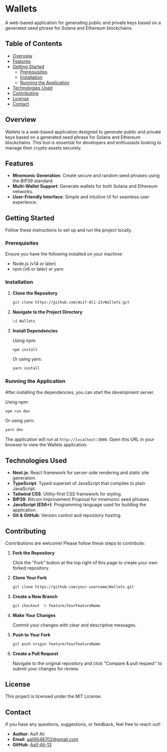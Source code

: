 # Wallets

A web-based application for generating public and private keys based on a generated seed phrase for Solana and Ethereum blockchains.

## Table of Contents

- [Overview](#overview)
- [Features](#features)
- [Getting Started](#getting-started)
  - [Prerequisites](#prerequisites)
  - [Installation](#installation)
  - [Running the Application](#running-the-application)
- [Technologies Used](#technologies-used)
- [Contributing](#contributing)
- [License](#license)
- [Contact](#contact)

## Overview

Wallets is a web-based application designed to generate public and private keys based on a generated seed phrase for Solana and Ethereum blockchains. This tool is essential for developers and enthusiasts looking to manage their crypto assets securely.

## Features

- **Mnemonic Generation**: Create secure and random seed phrases using the BIP39 standard.
- **Multi-Wallet Support**: Generate wallets for both Solana and Ethereum networks.
- **User-Friendly Interface**: Simple and intuitive UI for seamless user experience.


## Getting Started

Follow these instructions to set up and run the project locally.

### Prerequisites

Ensure you have the following installed on your machine:

- Node.js (v14 or later)
- npm (v6 or later) or yarn

### Installation

1. **Clone the Repository**

   ```bash
   git clone https://github.com/Asif-Ali-13/Wallets.git
   ```

2. **Navigate to the Project Directory**

   ```bash
   cd Wallets
   ```

3. **Install Dependencies**

   Using npm:

   ```bash
   npm install
   ```

   Or using yarn:

   ```bash
   yarn install
   ```

### Running the Application

After installing the dependencies, you can start the development server.

Using npm:

```bash
npm run dev
```

Or using yarn:

```bash
yarn dev
```

The application will run at `http://localhost:3000`. Open this URL in your browser to view the Wallets application.


## Technologies Used

- **Next.js**: React framework for server-side rendering and static site generation.
- **TypeScript**: Typed superset of JavaScript that compiles to plain JavaScript.
- **Tailwind CSS**: Utility-first CSS framework for styling.
- **BIP39**: Bitcoin Improvement Proposal for mnemonic seed phrases.
- **JavaScript (ES6+)**: Programming language used for building the application.
- **Git & GitHub**: Version control and repository hosting.

## Contributing

Contributions are welcome! Please follow these steps to contribute:

1. **Fork the Repository**

   Click the "Fork" button at the top right of this page to create your own forked repository.

2. **Clone Your Fork**

   ```bash
   git clone https://github.com/your-username/Wallets.git
   ```

3. **Create a New Branch**

   ```bash
   git checkout -b feature/YourFeatureName
   ```

4. **Make Your Changes**

   Commit your changes with clear and descriptive messages.

5. **Push to Your Fork**

   ```bash
   git push origin feature/YourFeatureName
   ```

6. **Create a Pull Request**

   Navigate to the original repository and click "Compare & pull request" to submit your changes for review.

## License

This project is licensed under the MIT License.

## Contact

If you have any questions, suggestions, or feedback, feel free to reach out!

- **Author**: Asif Ali
- **Email**: aali9548702@gmail.com
- **GitHub**: [Asif-Ali-13](https://github.com/Asif-Ali-13)
